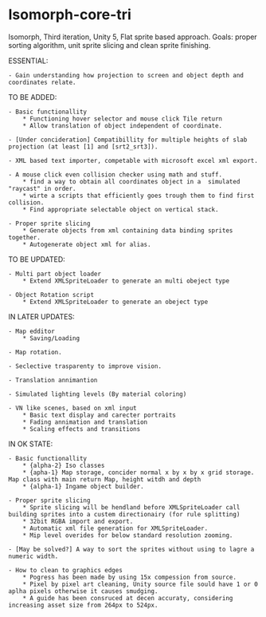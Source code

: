 # Isomorph-core-tri
Isomorph, Third iteration, Unity 5, Flat sprite based approach. Goals: proper sorting algorithm, unit sprite slicing and clean sprite finishing.

ESSENTIAL: 

	- Gain understanding how projection to screen and object depth and coordinates relate.

TO BE ADDED:

	- Basic functionallity
		* Functioning hover selector and mouse click Tile return
		* Allow translation of object independent of coordinate.

	- [Under concideration] Compatibillity for multiple heights of slab projection (at least [1] and [srt2_srt3]).

	- XML based text importer, competable with microsoft excel xml export.

	- A mouse click even collision checker using math and stuff.
		* find a way to obtain all coordinates object in a  simulated "raycast" in order.
		* wirte a scripts that efficiently goes trough them to find first collision.
		* Find appropriate selectable object on vertical stack.

	- Proper sprite slicing
		* Generate objects from xml containing data binding sprites together.
		* Autogenerate object xml for alias.


TO BE UPDATED:

	- Multi part object loader
		* Extend XMLSpriteLoader to generate an multi obeject type

	- Object Rotation script
		* Extend XMLSpriteLoader to generate an obeject type


IN LATER UPDATES:

	- Map edditor
		* Saving/Loading

	- Map rotation.

	- Seclective trasparenty to improve vision.

	- Translation annimantion

	- Simulated lighting levels (By material coloring)

	- VN like scenes, based on xml input
		* Basic text display and carecter portraits
		* Fading annimation and translation
		* Scaling effects and transitions


IN OK STATE:

	- Basic functionallity
		* {alpha-2} Iso classes 
		* {apha-1} Map storage, concider normal x by x by x grid storage. Map class with main return Map, height witdh and depth
		* {alpha-1} Ingame object builder.
		
	- Proper sprite slicing
		* Sprite slicing will be hendland before XMLSpriteLoader call building sprites into a custem directionairy (for rule splitting)
		* 32bit RGBA import and export.
		* Automatic xml file generation for XMLSpriteLoader.
		* Mip level overides for below standard resolution zooming.
		
	- [May be solved?] A way to sort the sprites without using to lagre a numeric width.

	- How to clean to graphics edges
		* Pogress has been made by using 15x compession from source.
		* Pixel by pixel art cleaning, Unity source file sould have 1 or 0 aplha pixels otherwise it causes smudging.
		* A guide has been consruced at decen accuraty, considering increasing asset size from 264px to 524px. 
